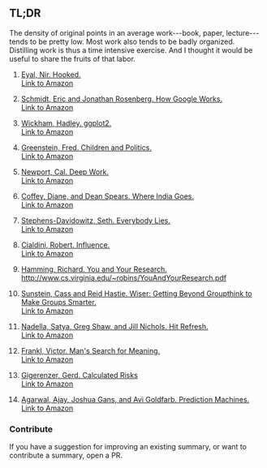 ## TL;DR

The density of original points in an average work---book, paper, lecture--- tends to be pretty low. Most work also tends to be badly organized. Distilling work is thus a time intensive exercise. And I thought it would be useful to share the fruits of that labor.

1. [Eyal, Nir. Hooked.](summaries/01_eyal_hooked.md)  
   [Link to Amazon](https://www.amazon.com/dp/B00LMGLXTS/ref=dp-kindle-redirect?_encoding=UTF8&btkr=1)

2. [Schmidt, Eric and Jonathan Rosenberg. How Google Works.](summaries/02_schmidt_rosenberg_how_goog_works.md)  
   [Link to Amazon](https://www.amazon.com/How-Google-Works-Eric-Schmidt-ebook/dp/B00HUU13Y0/)

3. [Wickham, Hadley. ggplot2.](summaries/03_wickham_ggplot2.md)  
   [Link to Amazon](https://www.amazon.com/ggplot2-Elegant-Graphics-Data-Analysis-ebook/dp/B01GVCRF6M/)

4. [Greenstein, Fred. Children and Politics.](summaries/04_greenstein_children_and_politics.md)  
   [Link to Amazon](https://smile.amazon.com/Children-Politics-Political-Science-Study/dp/0300013191/)

5. [Newport, Cal. Deep Work.](summaries/05_newport_deep_work.md)  
   [Link to Amazon](https://smile.amazon.com/Deep-Work-Focused-Success-Distracted-ebook/dp/B00X47ZVXM/)

6. [Coffey, Diane, and Dean Spears. Where India Goes.](summaries/06_coffey_spears_where_india_goes.md)  
   [Link to Amazon](https://smile.amazon.com/Where-India-Goes-Abandoned-Development-ebook/dp/B072WKXMML/)

7. [Stephens-Davidowitz, Seth. Everybody Lies.](summaries/07_stephens_davidowitz_everybody_lies.md)  
   [Link to Amazon](https://smile.amazon.com/Everybody-Lies-Internet-About-Really-ebook/dp/B01AFXZ2F4/)

8. [Cialdini, Robert. Influence.](summaries/08_cialdini_influence.md)  
    [Link to Amazon](https://smile.amazon.com/Influence-Psychology-Persuasion-Robert-Cialdini/dp/006124189X/)

9. [Hamming, Richard. You and Your Research.](summaries/09_hamming_how_to_do_good_work.md)  
    http://www.cs.virginia.edu/~robins/YouAndYourResearch.pdf

10. [Sunstein, Cass and Reid Hastie. Wiser: Getting Beyond Groupthink to Make Groups Smarter.](summaries/10_sunstein_hastie_wiser.md)  
    [Link to Amazon](https://www.amazon.com/dp/B00O4CRR9C/)

11. [Nadella, Satya, Greg Shaw, and Jill Nichols. Hit Refresh.](summaries/11_hit_refresh.md)  
    [Link to Amazon](https://smile.amazon.com/Hit-Refresh-Rediscover-Microsofts-Everyone-ebook/dp/B01HOT5SQA)

12. [Frankl, Victor. Man's Search for Meaning.](summaries/12_search_for_meaning.md)  
    [Link to Amazon](https://www.amazon.com/dp/B009U9S6FI/)

13. [Gigerenzer, Gerd. Calculated Risks](summaries/13_calculated_risks.md)  
    [Link to Amazon](https://www.amazon.com/gp/product/0743254236/)

14. [Agarwal, Ajay, Joshua Gans, and Avi Goldfarb. Prediction Machines.](summaries/14_prediction_machines.md)
    [Link to Amazon](https://smile.amazon.com/Prediction-Machines-Economics-Artificial-Intelligence-ebook/dp/B075GXJPFS/)

<!--11. [Akerlof, George, and Robert Shiller](summaries/09_akerlof_shiller_phishing.md)  
    [Link to Amazon](https://www.amazon.com/dp/B00WAM14RE/)

12. [Bird by Bird: Some Instructions on Writing and Life](summaries/08_lamott_anne_bird_by_bird.md)  
    [Link to Amazon](https://www.amazon.com/Bird-Some-Instructions-Writing-Life/dp/0385480016)-->

### Contribute

If you have a suggestion for improving an existing summary, or want to contribute a summary, open a PR. 
